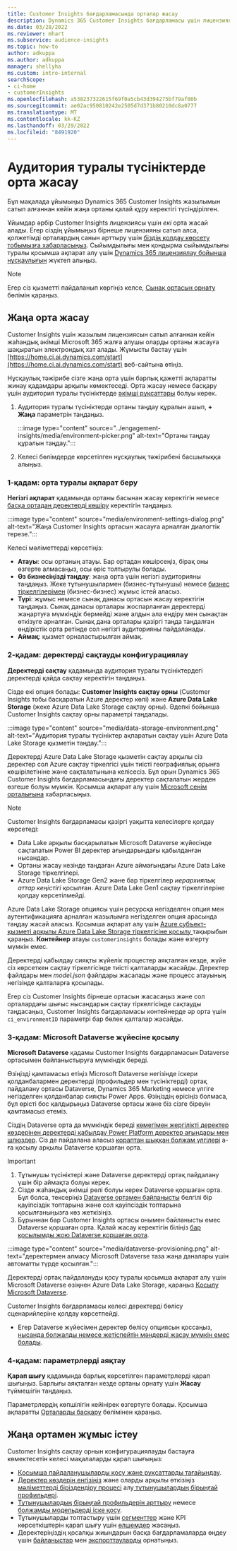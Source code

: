 ```yaml
---
title: Customer Insights бағдарламасында орталар жасау
description: Dynamics 365 Customer Insights бағдарламасы үшін лицензияланған жазылымы бар орта жасау қадамдары.
ms.date: 03/28/2022
ms.reviewer: mhart
ms.subservice: audience-insights
ms.topic: how-to
author: adkuppa
ms.author: adkuppa
manager: shellyha
ms.custom: intro-internal
searchScope:
- ci-home
- customerInsights
ms.openlocfilehash: a538237322615f69f0a5cb43d394275bf79af00b
ms.sourcegitcommit: ae02ac950810242e2505d7d371b80210dc8a0777
ms.translationtype: MT
ms.contentlocale: kk-KZ
ms.lasthandoff: 03/29/2022
ms.locfileid: "8491920"
---
```

# <a name="create-an-environment-in-audience-insights"></a>Аудитория туралы түсініктерде орта жасау

Бұл мақалада ұйымыңыз Dynamics 365 Customer Insights жазылымын сатып алғаннан кейін жаңа ортаны қалай құру керектігі түсіндірілген. 

Ұйымдар әрбір Customer Insights лицензиясы үшін *екі* орта жасай алады. Егер сіздің ұйымыңыз бірнеше лицензияны сатып алса, қолжетімді орталардың санын арттыру үшін [біздің қолдау көрсету тобымызға хабарласыңыз](https://go.microsoft.com/fwlink/?linkid=2079641). Сыйымдылығы мен қондырма сыйымдылығы туралы қосымша ақпарат алу үшін [Dynamics 365 лицензиялау бойынша нұсқаулығын](https://go.microsoft.com/fwlink/?LinkId=866544) жүктеп алыңыз.

> [!NOTE]
> Егер сіз қызметті пайдаланып көргіңіз келсе, [Сынақ ортасын орнату](../trial-signup.md) бөлімін қараңыз.

## <a name="create-a-new-environment"></a>Жаңа орта жасау

Customer Insights үшін жазылым лицензиясын сатып алғаннан кейін жаһандық әкімші Microsoft 365 жалға алушы оларды ортаны жасауға шақыратын электрондық хат алады. Жұмысты бастау үшін [https://home.ci.ai.dynamics.com/start](https://home.ci.ai.dynamics.com/start) веб-сайтына өтіңіз. 

Нұсқаулық тәжірибе сізге жаңа орта үшін барлық қажетті ақпаратты жинау қадамдары арқылы көмектеседі. Орта жасау немесе басқару үшін аудитория туралы түсініктерде [әкімші рұқсаттары](permissions.md) болуы керек.

1. Аудитория туралы түсініктерде ортаны таңдау құралын ашып, **+ Жаңа** параметрін таңдаңыз.
  
   :::image type="content" source="../engagement-insights/media/environment-picker.png" alt-text="Ортаны таңдау құралын таңдау.":::

1. Келесі бөлімдерде көрсетілген нұсқаулық тәжірибені басшылыққа алыңыз.

### <a name="step-1-provide-environment-information"></a>1-қадам: орта туралы ақпарат беру

**Негізгі ақпарат** қадамында ортаны басынан жасау керектігін немесе [басқа ортадан деректерді көшіру](manage-environments.md#copy-the-environment-configuration) керектігін таңдаңыз.

   :::image type="content" source="media/environment-settings-dialog.png" alt-text="Жаңа Customer Insights ортасын жасауға арналған диалогтік терезе.":::

Келесі мәліметтерді көрсетіңіз:
   - **Атауы**: осы ортаның атауы. Бар ортадан көшірсеңіз, бірақ оны өзгерте алмасаңыз, осы өріс толтырулы болады.
   - **Өз бизнесіңізді таңдау**: жаңа орта үшін негізгі аудиторияны таңдаңыз. Жеке тұтынушылармен (бизнес-тұтынушы) немесе [бизнес тіркелгілерімен](work-with-business-accounts.md) (бизнес-бизнес) жұмыс істей аласыз.
   - **Түрі**: жұмыс немесе сынақ данасы ортасын жасау керектігін таңдаңыз. Сынақ данасы орталары жоспарланған деректерді жаңартуға мүмкіндік бермейді және алдын ала ендіру мен сынақтан өткізуге арналған. Сынақ дана орталары қазіргі таңда таңдалған өндірістік орта ретінде сол негізгі аудиторияны пайдаланады.
   - **Аймақ**: қызмет орналастырылған аймақ.

### <a name="step-2-configure-data-storage"></a>2-қадам: деректерді сақтауды конфигурациялау

**Деректерді сақтау** қадамында аудитория туралы түсініктердегі деректерді қайда сақтау керектігін таңдаңыз.

Сізде екі опция болады: **Customer Insights сақтау орны** (Customer Insights тобы басқаратын Azure деректер көлі) және **Azure Data Lake Storage** (жеке Azure Data Lake Storage сақтау орны). Әдепкі бойынша Customer Insights сақтау орны параметрі таңдалады.

:::image type="content" source="media/data-storage-environment.png" alt-text="Аудитория туралы түсініктер ақпаратын сақтау үшін Azure Data Lake Storage қызметін таңдау.":::

Деректерді Azure Data Lake Storage қызметін сақтау арқылы сіз деректер сол Azure сақтау тіркелгісі үшін тиісті географиялық орынға көшірілетініне және сақталатынына келісесіз. Бұл орын Dynamics 365 Customer Insights бағдарламасындағы деректер сақталатын жерден өзгеше болуы мүмкін. Қосымша ақпарат алу үшін [Microsoft сенім орталығына](https://www.microsoft.com/trust-center) хабарласыңыз.

> [!NOTE]
> Customer Insights бағдарламасы қазіргі уақытта келесілерге қолдау көрсетеді:
> - Data Lake арқылы басқарылатын Microsoft Dataverse жүйесінде сақталатын Power BI деректер ағындарындағы қабылданған нысандар.  
> - Ортаны жасау кезінде таңдаған Azure аймағындағы Azure Data Lake Storage тіркелгілері.
> - Azure Data Lake Storage Gen2 және бар тіркелгілер *иерархиялық аттар кеңістігі* қосылған. Azure Data Lake Gen1 сақтау тіркелгілеріне қолдау көрсетілмейді.

Azure Data Lake Storage опциясы үшін ресурсқа негізделген опция мен аутентификацияға арналған жазылымға негізделген опция арасында таңдау жасай аласыз. Қосымша ақпарат алу үшін [Azure субъект-қызметі арқылы Azure Data Lake Storage тіркелгісіне қосылу ](connect-service-principal.md) тақырыбын қараңыз. **Контейнер** атауы `customerinsights` болады және өзгерту мүмкін емес.

Деректерді қабылдау сияқты жүйелік процестер аяқталған кезде, жүйе сіз көрсеткен сақтау тіркелгісінде тиісті қалталарды жасайды. Деректер файлдары мен *model.json* файлдары жасалады және процесс атауының негізінде қалталарға қосылады.

Егер сіз Customer Insights бірнеше ортасын жасасаңыз және сол орталардағы шығыс нысандарын сақтау тіркелгісінде сақтауды таңдасаңыз, Customer Insights бағдарламасы контейнерде әр орта үшін `ci_environmentID` параметрі бар бөлек қалталар жасайды.

### <a name="step-3-connect-to-microsoft-dataverse"></a>3‑қадам: Microsoft Dataverse жүйесіне қосылу
   
**Microsoft Dataverse** қадамы Customer Insights бағдарламасын Dataverse ортасымен байланыстыруға мүмкіндік береді.

Өзіңізді қамтамасыз етіңіз Microsoft Dataverse негізінде іскери қолданбалармен деректерді (профильдер мен түсініктерді) ортақ пайдалану ортасы Dataverse, Dynamics 365 Marketing немесе үлгіге негізделген қолданбалар сияқты Power Apps. Өзіңіздің өрісіңіз болмаса, бұл өрісті бос қалдырыңыз Dataverse ортасы және біз сізге біреуін қамтамасыз етеміз.

Сіздің Dataverse орта да мүмкіндік береді [көмегімен жергілікті деректер көздерінен деректерді қабылдау Power Platform деректер ағындары мен шлюздер](data-sources.md#add-data-from-on-premises-data-sources). Сіз де пайдалана аласыз [қораптан шыққан болжам үлгілері](predictions-overview.md?tabs=b2c#out-of-box-models) a-ға қосылу арқылы Dataverse қоршаған орта.

> [!IMPORTANT]
> 1. Тұтынушы түсініктері және Dataverse деректерді ортақ пайдалану үшін бір аймақта болуы керек.
> 1. Сізде жаһандық әкімші рөлі болуы керек Dataverse қоршаған орта. Бұл болса, тексеріңіз [Dataverse ортамен байланысты](/power-platform/admin/control-user-access#associate-a-security-group-with-a-dataverse-environment) белгілі бір қауіпсіздік топтарына және сол қауіпсіздік топтарына қосылғаныңызға көз жеткізіңіз.
> 1. Бұрыннан бар Customer Insights ортасы онымен байланысты емес Dataverse қоршаған орта. Қалай жасау керектігін біліңіз [бар қосылымды жою Dataverse қоршаған орта](manage-environments.md#remove-an-existing-connection-to-a-dataverse-environment).

:::image type="content" source="media/dataverse-provisioning.png" alt-text="деректермен алмасу Microsoft Dataverse таза жаңа даналары үшін автоматты түрде қосылған.":::

Деректерді ортақ пайдалануды қосу туралы қосымша ақпарат алу үшін Microsoft Dataverse өзіңнен Azure Data Lake Storage, қараңыз [Қосылу Microsoft Dataverse](manage-environments.md#connect-to-microsoft-dataverse).

Customer Insights бағдарламасы келесі деректерді бөлісу сценарийлеріне қолдау көрсетпейді.
- Егер Dataverse жүйесімен деректер бөлісу опциясын қоссаңыз, [нысанда болжалды немесе жетіспейтін мәндерді жасау мүмкін емес болады](predictions.md).

### <a name="step-4-finalize-the-settings"></a>4-қадам: параметрлерді аяқтау

**Қарап шығу** қадамында барлық көрсетілген параметрлерді қарап шығыңыз. Барлығы аяқталған кезде ортаны орнату үшін **Жасау** түймешігін таңдаңыз. 

Параметрлердің көпшілігін кейінірек өзгертуге болады. Қосымша ақпаратты [Орталарды басқару](manage-environments.md) бөлімінен қараңыз.

## <a name="work-with-your-new-environment"></a>Жаңа ортамен жұмыс істеу

Customer Insights сақтау орнын конфигурациялауды бастауға көмектесетін келесі мақалаларды қарап шығыңыз: 

- [Қосымша пайдаланушыларды қосу және рұқсаттарды тағайындау](permissions.md).
- [Деректер көздерін енгізіңіз](data-sources.md) және оларды арқылы өткізіңіз[ мәліметтерді біріздендіру процесі](data-unification.md) алу[ тұтынушылардың бірыңғай профильдері](customer-profiles.md).
- [Тұтынушылардың бірыңғай профильдерін арттыру](enrichment-hub.md) немесе [болжамды модельдерді іске қосу](predictions-overview.md).
- Тұтынушыларды топтастыру үшін [сегменттер](segments.md) және KPI көрсеткіштерін қарап шығу үшін [өлшемдер](measures.md) жасаңыз.
- Деректеріңіздің қосалқы жиындарын басқа бағдарламаларда өңдеу үшін [байланыстар](connections.md) мен [экспорттауларды](export-destinations.md) орнатыңыз.
